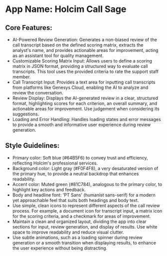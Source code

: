 # **App Name**: Holcim Call Sage

## Core Features:

- AI-Powered Review Generation: Generates a non-biased review of the call transcript based on the defined scoring matrix, extracts the analyst's name, and provides actionable areas for improvement, acting as an assistant tool for quality management.
- Customizable Scoring Matrix Input: Allows users to define a scoring matrix in JSON format, providing a structured way to evaluate call transcripts. This tool uses the provided criteria to rate the support staff member.
- Call Transcript Input: Provides a text area for inputting call transcripts from platforms like Genesys Cloud, enabling the AI to analyze and review the conversation.
- Review Display: Displays the AI-generated review in a clear, structured format, highlighting scores for each criterion, an overall summary, and actionable areas for improvement. Use judgement when considering its suggestions.
- Loading and Error Handling: Handles loading states and error messages to provide a smooth and informative user experience during review generation.

## Style Guidelines:

- Primary color: Soft blue (#64B5F6) to convey trust and efficiency, reflecting Holcim's professional services.
- Background color: Light gray (#F0F4F8), a very desaturated version of the primary hue, to provide a neutral backdrop that enhances readability.
- Accent color: Muted green (#81C784), analogous to the primary color, to highlight key actions and feedback.
- Body and headline font: 'PT Sans' (humanist sans-serif) for a modern yet approachable feel that suits both headings and body text.
- Use simple, clean icons to represent different aspects of the call review process. For example, a document icon for transcript input, a matrix icon for the scoring criteria, and a checkmark for areas of improvement.
- Maintain a clean and organized layout, dividing the app into clear sections for input, review generation, and display of results. Use white space to improve readability and reduce visual clutter.
- Use subtle animations, such as a loading spinner during review generation or a smooth transition when displaying results, to enhance the user experience without being distracting.